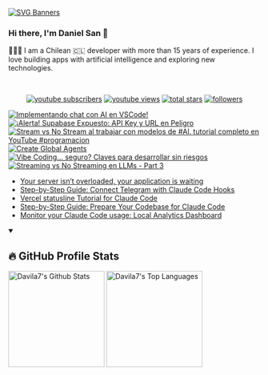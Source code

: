 [![SVG Banners](https://svg-banners.vercel.app/api?type=typeWriter&text1=Daniel%20San%20👨🏽‍💻%20|%20Serverless%20|%20Code%20GPT%20❤️&width=800&height=110)](https://github.com/Akshay090/svg-banners)

### Hi there, I'm Daniel San 👋

👨🏽‍💻 I am a Chilean 🇨🇱 developer with more than 15 years of experience. I love building apps with artificial intelligence and exploring new technologies.

<br>
<p align="center">
  <a href="https://www.youtube.com/@daniiielsan?sub_confirmation=1">
    <img alt="youtube subscribers" title="Subscribe to my YouTube channel" src="https://custom-icon-badges.demolab.com/youtube/channel/subscribers/UCNabExUbWCar1WvCGWaPNdQ?color=%23E05D44&label=SUBSCRIBE&logo=video&logoColor=white&style=for-the-badge&labelColor=CE4630"/></a>
  <a href="https://www.youtube.com/@daniiielsan?sub_confirmation=1">
    <img alt="youtube views" title="YouTube views" src="https://custom-icon-badges.demolab.com/youtube/channel/views/UCNabExUbWCar1WvCGWaPNdQ?color=%23E1AD0E&logo=video&logoColor=white&style=for-the-badge&labelColor=C79600"/></a> 
  <a href="https://github.com/davila7?tab=repositories&sort=stargazers">
    <img alt="total stars" title="Total stars on GitHub" src="https://custom-icon-badges.demolab.com/github/stars/davila7?color=55960c&style=for-the-badge&labelColor=488207&logo=star"/></a>
  <a href="https://github.com/davila7?tab=followers">
    <img alt="followers" title="Follow me on Github" src="https://custom-icon-badges.demolab.com/github/followers/davila7?color=236ad3&labelColor=1155ba&style=for-the-badge&logo=person-add&label=Follow&logoColor=white"/></a>
</p>
<!--
<details open> 
    <summary><h3>📺 Latest YouTube Videos</h3></summary> -->

<!-- BEGIN YOUTUBE-CARDS -->
[![Implementando chat con AI en VSCode!](https://ytcards.demolab.com/?id=BVNfUP_Uek4&title=Implementando+chat+con+AI+en+VSCode%21&lang=en&timestamp=1756208775&background_color=%230d1117&title_color=%23ffffff&stats_color=%23dedede&max_title_lines=1&width=250&border_radius=5 "Implementando chat con AI en VSCode!")](https://www.youtube.com/shorts/BVNfUP_Uek4)
[![¡Alerta! Supabase Expuesto: API Key y URL en Peligro](https://ytcards.demolab.com/?id=L8s03Rw0iKE&title=%C2%A1Alerta%21+Supabase+Expuesto%3A+API+Key+y+URL+en+Peligro&lang=en&timestamp=1756165139&background_color=%230d1117&title_color=%23ffffff&stats_color=%23dedede&max_title_lines=1&width=250&border_radius=5 "¡Alerta! Supabase Expuesto: API Key y URL en Peligro")](https://www.youtube.com/shorts/L8s03Rw0iKE)
[![Stream vs No Stream al trabajar con modelos de #Al. tutorial completo en YouTube #programacion](https://ytcards.demolab.com/?id=gGMixg8Bw-Y&title=Stream+vs+No+Stream+al+trabajar+con+modelos+de+%23Al.+tutorial+completo+en+YouTube+%23programacion&lang=en&timestamp=1756058686&background_color=%230d1117&title_color=%23ffffff&stats_color=%23dedede&max_title_lines=1&width=250&border_radius=5 "Stream vs No Stream al trabajar con modelos de #Al. tutorial completo en YouTube #programacion")](https://www.youtube.com/shorts/gGMixg8Bw-Y)
[![Create Global Agents](https://ytcards.demolab.com/?id=eYus7al9QBE&title=Create+Global+Agents&lang=en&timestamp=1755997581&background_color=%230d1117&title_color=%23ffffff&stats_color=%23dedede&max_title_lines=1&width=250&border_radius=5 "Create Global Agents")](https://www.youtube.com/shorts/eYus7al9QBE)
[![Vibe Coding... seguro?  Claves para desarrollar sin riesgos](https://ytcards.demolab.com/?id=t1eVkGKVSyY&title=Vibe+Coding...+seguro%3F++Claves+para+desarrollar+sin+riesgos&lang=en&timestamp=1755968406&background_color=%230d1117&title_color=%23ffffff&stats_color=%23dedede&max_title_lines=1&width=250&border_radius=5 "Vibe Coding... seguro?  Claves para desarrollar sin riesgos")](https://www.youtube.com/watch?v=t1eVkGKVSyY)
[![Streaming vs No Streaming en LLMs - Part 3](https://ytcards.demolab.com/?id=xENs45V5C3k&title=Streaming+vs+No+Streaming+en+LLMs+-+Part+3&lang=en&timestamp=1755869826&background_color=%230d1117&title_color=%23ffffff&stats_color=%23dedede&max_title_lines=1&width=250&border_radius=5 "Streaming vs No Streaming en LLMs - Part 3")](https://www.youtube.com/watch?v=xENs45V5C3k)
<!-- END YOUTUBE-CARDS -->
<!--
</details>
 -->
 <!--
<details open> 
    <summary><h2>📝 Blog post</h2></summary>
-->
<!-- BLOG-POST-LIST:START -->
- [Your server isn’t overloaded, your application is waiting](https://medium.com/@dan.avila7/your-server-isnt-overloaded-your-application-is-waiting-1383f00865d5?source=rss-3a9533f001c5------2)
- [Step-by-Step Guide: Connect Telegram with Claude Code Hooks](https://medium.com/@dan.avila7/step-by-step-guide-connect-telegram-with-claude-code-hooks-1686fadcee65?source=rss-3a9533f001c5------2)
- [Vercel statusline Tutorial for Claude Code](https://medium.com/@dan.avila7/vercel-statusline-tutorial-for-claude-code-14755f113d76?source=rss-3a9533f001c5------2)
- [Step-by-Step Guide: Prepare Your Codebase for Claude Code](https://medium.com/@dan.avila7/step-by-step-guide-prepare-your-codebase-for-claude-code-3e14262566e9?source=rss-3a9533f001c5------2)
- [Monitor your Claude Code usage: Local Analytics Dashboard](https://medium.com/@dan.avila7/monitor-your-claude-code-usage-local-analytics-dashboard-2dee809d0f90?source=rss-3a9533f001c5------2)
<!-- BLOG-POST-LIST:END -->
<!--
</details>
-->

<details open> 
  <summary><h2>🔥 GitHub Profile Stats</h2></summary>
<!-- https://github.com/anuraghazra/github-readme-stats -->

  <a href="https://github.com/anuraghazra/github-readme-stats"><img alt="Davila7's Github Stats" src="https://denvercoder1-github-readme-stats.vercel.app/api/?username=davila7&show_icons=true&include_all_commits=true&count_private=true&theme=react&hide_border=true&bg_color=1F222E&title_color=F85D7F&icon_color=F8D866" height="192px"/></a>
  <a href="https://github.com/anuraghazra/github-readme-stats"><img alt="Davila7's Top Languages" src="https://github-readme-stats.vercel.app/api/top-langs/?username=davila7&langs_count=8&layout=compact&theme=react&hide_border=true&bg_color=1F222E&title_color=F85D7F&icon_color=F8D866&hide=Jupyter%20Notebook" height="192px"/></a>
  
</details>
